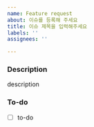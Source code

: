```yaml
---
name: Feature request
about: 이슈를 등록해 주세요
title: 이슈 제목을 입력해주세요
labels: ''
assignees: ''

---
```


### Description

description

### To-do

- [ ] to-do

